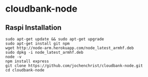 cloudbank-node
==============

Raspi Installation
-----
```
sudo apt-get update && sudo apt-get upgrade
sudo apt-get install git npm
wget http://node-arm.herokuapp.com/node_latest_armhf.deb
sudo dpkg -i node_latest_armhf.deb
node -v
npm install express
git clone https://github.com/jochenchrist/cloudbank-node.git
cd cloudbank-node

```
